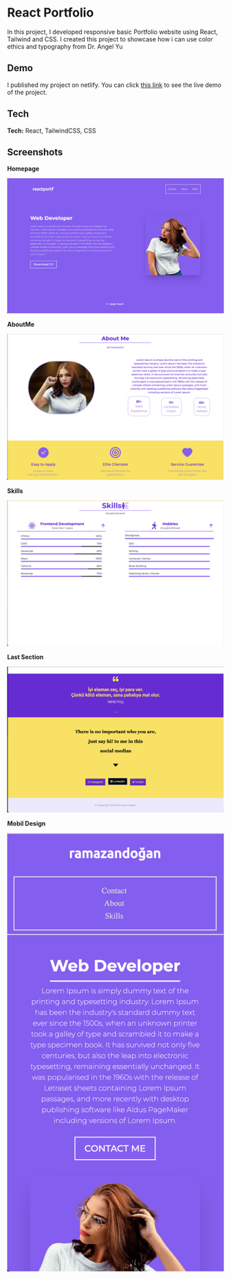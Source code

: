 # React Portfolio

In this project, I developed responsive basic Portfolio website using React, Tailwind and CSS. I created this project to showcase how i can use color ethics and typography from Dr. Angel Yu

## Demo

I published my project on netlify. You can click [this link](https://react-portfoilo-demo.netlify.app/)
to see the live demo of the project.

## Tech

**Tech:** React, TailwindCSS, CSS

## Screenshots

**Homepage**

![App Screenshot](https://github.com/ramazandogna/portfolio-react-dem/blob/main/src/assets/img/homepage-first-section.png)

**AboutMe**

![App Screenshot](https://raw.githubusercontent.com/ramazandogna/portfolio-react-dem/main/src/assets/img/1.png)

**Skills**

![App Screenshot](https://github.com/ramazandogna/portfolio-react-dem/blob/main/src/assets/img/2.png?raw=true)

**Last Section**

![App Screenshot](https://github.com/ramazandogna/portfolio-react-dem/blob/main/src/assets/img/3.png?raw=true)

**Mobil Design**

![App Screenshot](https://github.com/ramazandogna/portfolio-react-dem/blob/main/src/assets/img/4.png?raw=true)
